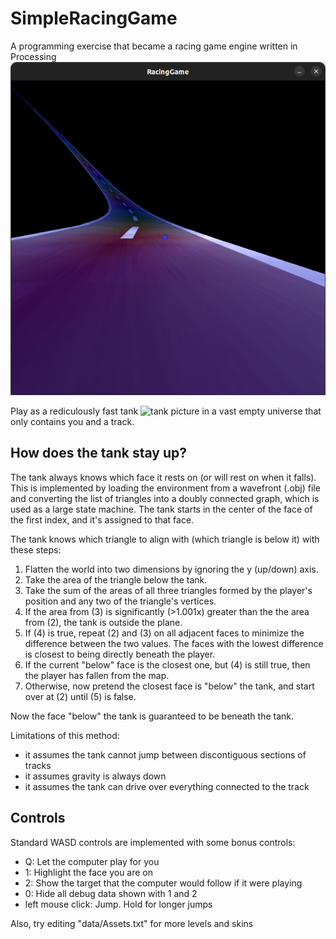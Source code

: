 # SimpleRacingGame
A programming exercise that became a racing game engine written in Processing
![Screenshot](docs/Screenshot.png)

Play as a rediculously fast tank ![tank picture](RacingGame/data/player_assets/beta/0763.png) in a vast empty universe that only contains you and a track. 

## How does the tank stay up?
The tank always knows which face it rests on (or will rest on when it falls). 
This is implemented by loading the environment from a wavefront (.obj) file 
and converting the list of triangles into a doubly connected graph, which is 
used as a large state machine. The tank starts in the center of the face of 
the first index, and it's assigned to that face. 

The tank knows which triangle to align with (which triangle is below it) with these steps:
1. Flatten the world into two dimensions by ignoring the y (up/down) axis.
2. Take the area of the triangle below the tank.
3. Take the sum of the areas of all three triangles formed by the player's position
and any two of the triangle's vertices.
4. If the area from (3) is significantly (>1.001x) greater than the the area from (2), 
the tank is outside the plane.
5. If (4) is true, repeat (2) and (3) on all adjacent faces to minimize 
the difference between the two values. The faces with the lowest 
difference is closest to being directly beneath the player. 
6. If the current "below" face is the closest one, but (4) is still true, then the player has fallen from the map.
7. Otherwise, now pretend the closest face is "below" the tank, and 
start over at (2) until (5) is false.

Now the face "below" the tank is guaranteed to be beneath the tank.

Limitations of this method:
* it assumes the tank cannot jump between discontiguous sections of tracks
* it assumes gravity is always down
* it assumes the tank can drive over everything connected to the track

## Controls
Standard WASD controls are implemented with some bonus controls:
* Q: Let the computer play for you
* 1: Highlight the face you are on
* 2: Show the target that the computer would follow if it were playing
* 0: Hide all debug data shown with 1 and 2
* left mouse click: Jump. Hold for longer jumps

Also, try editing "data/Assets.txt" for more levels and skins
